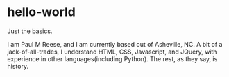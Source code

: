 # hello-world

Just the basics.

I am Paul M Reese, and I am currently based out of Asheville, NC. A bit of a jack-of-all-trades, I understand HTML, CSS, Javascript, and JQuery, with experience in other languages(including Python). The rest, as they say, is history.
